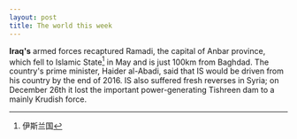 ```yaml
---
layout: post
title: The world this week
---
```

__Iraq's__ armed forces recaptured Ramadi, the capital of Anbar province, which fell to Islamic
State[^Islamic State] in May and is just 100km from Baghdad. The country's prime minister, Haider al-Abadi, said
that IS would be driven from his country by the end of 2016. IS also suffered fresh reverses in
Syria; on December 26th it lost the important power-generating Tishreen dam to a mainly Krudish
force.

[^Islamic State]: 伊斯兰国

